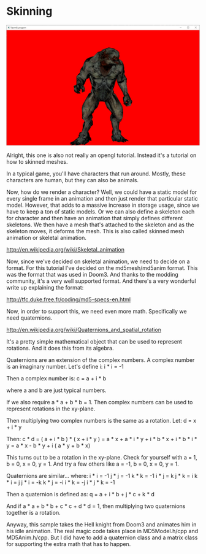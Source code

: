 # Skinning

![Skinning Screenshot](screenshot.jpg)

Alright, this one is also not really an opengl tutorial.  Instead it's a tutorial on how to skinned meshes.

In a typical game, you'll have characters that run around.  Mostly, these characters are human, but they can also be animals.

Now, how do we render a character?  Well, we could have a static model for every single frame in an animation and then just render that particular static model.  However, that adds to a massive increase in storage usage, since we have to keep a ton of static models.  Or we can also define a skeleton each for character and then have an animation that simply defines different skeletons.  We then have a mesh that's attached to the skeleton and as the skeleton moves, it deforms the mesh.  This is also called skinned mesh animation or skeletal animation.

http://en.wikipedia.org/wiki/Skeletal_animation

Now, since we've decided on skeletal animation, we need to decide on a format.  For this tutorial I've decided on the md5mesh/md5anim format.  This was the format that was used in Doom3.  And thanks to the modding community, it's a very well supported format.  And there's a very wonderful write up explaining the format:

http://tfc.duke.free.fr/coding/md5-specs-en.html

Now, in order to support this, we need even more math.  Specifically we need quaternions.

http://en.wikipedia.org/wiki/Quaternions_and_spatial_rotation

It's a pretty simple mathematical object that can be used to represent rotations.  And it does this from its algebra.

Quaternions are an extension of the complex numbers.  A complex number is an imaginary number.  Let's define i:
i * i = -1

Then a complex number is:
c = a + i * b

where a and b are just typical numbers.

If we also require a * a + b * b = 1.  Then complex numbers can be used to represent rotations in the xy-plane.

Then multiplying two complex numbers is the same as a rotation.  Let:
d = x + i * y

Then:
c * d = ( a + i * b ) * ( x + i * y )
= a * x + a * i * y + i * b * x + i * b * i * y
= a * x - b * y + i ( a * y + b * x)

This turns out to be a rotation in the xy-plane.  Check for yourself with a = 1, b = 0, x = 0, y = 1.  And try a few others like a = -1, b = 0, x = 0, y = 1.

Quaternions are similar... where:
i * i = -1
j * j = -1
k * k = -1
i * j = k
j * k = i
k * i = j
j * i = -k
k * j = -i
i * k = -j
i * j * k = -1

Then a quaternion is defined as:
q = a + i * b + j * c + k * d

And if a * a + b * b + c * c + d * d = 1, then multiplying two quaternions together is a rotation.

Anyway, this sample takes the Hell knight from Doom3 and animates him in his idle animation.  The real magic code takes place in MD5Model.h/cpp and MD5Anim.h/cpp.  But I did have to add a quaternion class and a matrix class for supporting the extra math that has to happen.